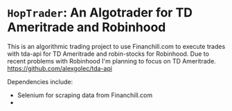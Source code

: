 ``HopTrader``: An Algotrader for TD Ameritrade and Robinhood
========================================
This is an algorithmic trading project to use Financhill.com to execute trades with tda-api for TD Ameritrade and robin-stocks for Robinhood. Due to recent problems with Robinhood I'm planning to focus on TD Ameritrade.
<https://github.com/alexgolec/tda-api>

Dependencies include:
* Selenium for scraping data from Financhill.com
*